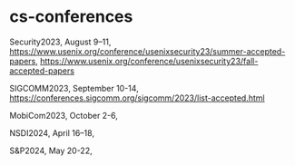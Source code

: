 # cs-conferences

Security2023, August 9–11, https://www.usenix.org/conference/usenixsecurity23/summer-accepted-papers, https://www.usenix.org/conference/usenixsecurity23/fall-accepted-papers

SIGCOMM2023, September 10-14, https://conferences.sigcomm.org/sigcomm/2023/list-accepted.html

MobiCom2023, October 2-6, 

NSDI2024, April 16–18, 

S&P2024, May 20-22,

